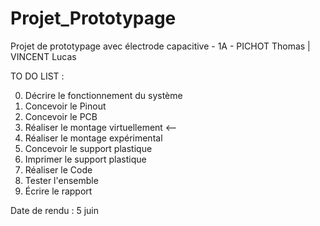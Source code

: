 # Projet_Prototypage
Projet de prototypage avec électrode capacitive - 1A - PICHOT Thomas | VINCENT Lucas

TO DO LIST : 

0. Décrire le fonctionnement du système
1. Concevoir le Pinout
2. Concevoir le PCB
3. Réaliser le montage virtuellement <--
4. Réaliser le montage expérimental
5. Concevoir le support plastique
6. Imprimer le support plastique
7. Réaliser le Code
8. Tester l'ensemble
9. Écrire le rapport

Date de rendu : 5 juin